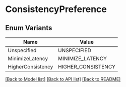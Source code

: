 # ConsistencyPreference

## Enum Variants

| Name | Value |
|---- | -----|
| Unspecified | UNSPECIFIED |
| MinimizeLatency | MINIMIZE_LATENCY |
| HigherConsistency | HIGHER_CONSISTENCY |


[[Back to Model list]](../README.md#documentation-for-models) [[Back to API list]](../README.md#documentation-for-api-endpoints) [[Back to README]](../README.md)


